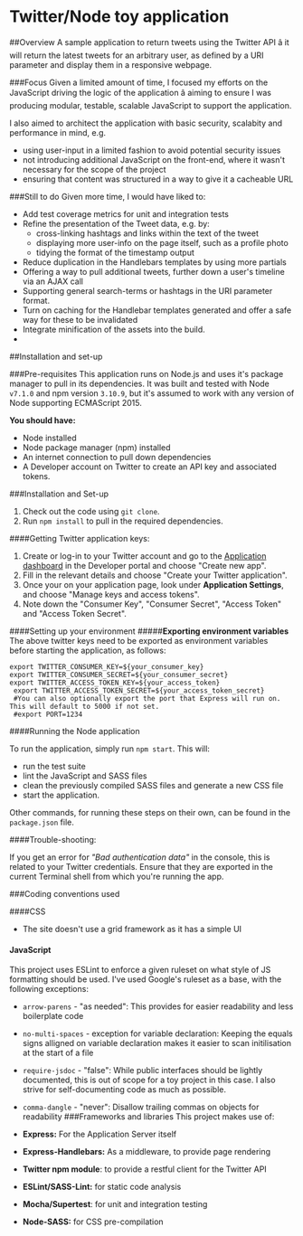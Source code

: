 # Twitter/Node toy application

##Overview
A sample application to return tweets using the Twitter API â it will return the latest tweets for an arbitrary user, as defined by a URI parameter and display them in a responsive webpage.

###Focus
Given a limited amount of time, I focused my efforts on the JavaScript driving the logic of the application â aiming to ensure I was producing modular, testable, scalable JavaScript to support the application. 

I also aimed to architect the application with basic security, scalabity and performance in mind, e.g. 

* using user-input in a limited fashion to avoid potential security issues
* not introducing additional JavaScript on the front-end, where it wasn't necessary for the scope of the project
* ensuring that content was structured in a way to give it a cacheable URL

###Still to do
Given more time, I would have liked to:

* Add test coverage metrics for unit and integration tests
* Refine the presentation of the Tweet data, e.g. by:
	* cross-linking hashtags and links within the text of the tweet
	* displaying more user-info on the page itself, such as a profile photo
	* tidying the format of the timestamp output
* Reduce duplication in the Handlebars templates by using more partials
* Offering a way to pull additional tweets, further down a user's timeline via an AJAX call
* Supporting general search-terms or hashtags in the URI parameter format.
* Turn on caching for the Handlebar templates generated and offer a safe way for these to be invalidated
* Integrate minification of the assets into the build.
* 
##Installation and set-up

###Pre-requisites
This application runs on Node.js and uses it's package manager to pull in its dependencies. It was built and tested with Node `v7.1.0` and npm version `3.10.9`, but it's assumed to work with any version of Node supporting ECMAScript 2015.

**You should have:**

* Node installed
* Node package manager (npm) installed
* An internet connection to pull down dependencies
* A Developer account on Twitter to create an API key and associated tokens.

###Installation and Set-up
 1. Check out the code using `git clone`.
 2. Run `npm install` to pull in the required dependencies.

####Getting Twitter application keys:

  1. Create or log-in to your Twitter account and go to the [Application dashboard](https://apps.twitter.com/) in the Developer portal and choose "Create new app".
  2. Fill in the relevant details and choose "Create your Twitter application".
  3. Once your on your application page, look under **Application Settings**, and choose "Manage keys and access tokens".
  4. Note down the "Consumer Key", "Consumer Secret", "Access Token" and "Access Token Secret".

####Setting up your environment
#####**Exporting environment variables**
The above twitter keys need to be exported as environment variables before starting the application, as follows:

```
export TWITTER_CONSUMER_KEY=${your_consumer_key}
export TWITTER_CONSUMER_SECRET=${your_consumer_secret}
export TWITTER_ACCESS_TOKEN_KEY=${your_access_token}
 export TWITTER_ACCESS_TOKEN_SECRET=${your_access_token_secret}
 #You can also optionally export the port that Express will run on. This will default to 5000 if not set.
 #export PORT=1234
```

####Running the Node application

To run the application, simply run `npm start`. This will:

* run the test suite
* lint the JavaScript and SASS files
* clean the previously compiled SASS files and generate a new CSS file
* start the application.

Other commands, for running these steps on their own, can be found in the `package.json` file.

####Trouble-shooting:

If you get an error for *"Bad authentication data"* in the console, this is related to your Twitter credentials. Ensure that they are exported in the current Terminal shell from which you're running the app.

###Coding conventions used

####CSS

* The site doesn't use a grid framework as it has a simple UI

#### JavaScript

This project uses ESLint to enforce a given ruleset on what style of JS formatting should be used. I've used Google's ruleset as a base, with the following exceptions:

* `arrow-parens` - "as needed": This provides for easier readability and less boilerplate code
* `no-multi-spaces` - exception for variable declaration: Keeping the equals signs alligned on variable declaration makes it easier to scan initilisation at the start of a file
* `require-jsdoc` - "false": While public interfaces should be lightly documented, this is out of scope for a toy project in this case. I also strive for self-documenting code as much as possible.
* `comma-dangle` - "never": Disallow trailing commas on objects for readability
###Frameworks and libraries
This project makes use of:

* **Express:** For the Application Server itself
* **Express-Handlebars:** As a middleware, to provide page rendering
* **Twitter npm module**: to provide a restful client for the Twitter API
* **ESLint/SASS-Lint:** for static code analysis
* **Mocha/Supertest**: for unit and integration testing 
* **Node-SASS:** for CSS pre-compilation
